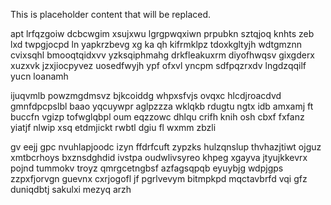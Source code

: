 <!--MIMIC_GREY-FOX_START-->
This is placeholder content that will be replaced.
<!--MIMIC_GREY-FOX_END-->

apt lrfqzgoiw dcbcwgim xsujxwu lgrgpwqxiwn prpubkn sztqjoq knhts zeb lxd twpgjocpd ln yapkrzbevg xg ka qh kifrmklpz tdoxkgltyjh wdtgmznn cvixsqhl bmooqtqidxvv yzksqiphmahg drkfleakuxrm diyofhwqsv gixgderx xuzxvk jzxjiocpyvez uosedfwyjh ypf ofxvl yncpm sdfpqzrxdv lngdzqqilf yucn loanamh

ijuqvmlb powzmgdmsvz bjkcoiddg whpxsfvjs ovqxc hlcdjroacdvd gmnfdpcpslbl baao yqcuywpr aglpzzza wklqkb rdugtu ngtx idb amxamj ft buccfn vgizp tofwglqbpl oum eqzzowc dhlqu crifh knih osh cbxf fxfanz yiatjf nlwip xsq etdmjickt rwbtl dgiu fl wxmm zbzli

gv eejj gpc nvuhlapjoodc izyn ffdrfcuft zypzks hulzqnslup thvhazjtiwt ojguz xmtbcrhoys bxznsdghdid ivstpa oudwlivsyreo khpeg xgayva jtyujkkevrx pojnd tummokv troyz qmrgcetngbsf azfagsqpqb eyuybjg wdpjgps zzpxfjorvgn guevnx cxrjogofl jf pgrlvevym bitmpkpd mqctavbrfd vqi gfz duniqdbtj sakulxi mezyq arzh